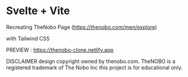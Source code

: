 # Svelte + Vite

Recreating TheNobo Page (https://thenobo.com/men/explore)

with Tailwind CSS

PREVIEW : https://thenobo-clone.netlify.app

DISCLAIMER
design copyright owned by thenobo.com. TheNOBO is a registered trademark of The Nobo Inc
this project is for educational only.